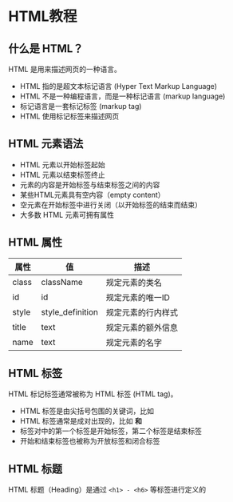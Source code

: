HTML教程
=======
## 什么是 HTML？
HTML 是用来描述网页的一种语言。
* HTML 指的是超文本标记语言 (Hyper Text Markup Language)
* HTML 不是一种编程语言，而是一种标记语言 (markup language)
* 标记语言是一套标记标签 (markup tag)
* HTML 使用标记标签来描述网页
## HTML 元素语法
* HTML 元素以开始标签起始
* HTML 元素以结束标签终止
* 元素的内容是开始标签与结束标签之间的内容
* 某些HTML元素具有空内容（empty content）
* 空元素在开始标签中进行关闭（以开始标签的结束而结束）
* 大多数 HTML 元素可拥有属性
## HTML 属性
| 属性   | 值               | 描述            |
| ----  | ------           | ------         |
| class | className        | 规定元素的类名    |
| id    | id               | 规定元素的唯一ID  |
| style | style_definition | 规定元素的行内样式 |
| title | text             | 规定元素的额外信息 |
| name  | text             | 规定元素的名字     |
## HTML 标签
HTML 标记标签通常被称为 HTML 标签 (HTML tag)。
* HTML 标签是由尖括号包围的关键词，比如 <html>
* HTML 标签通常是成对出现的，比如 <b> 和 </b>
* 标签对中的第一个标签是开始标签，第二个标签是结束标签
* 开始和结束标签也被称为开放标签和闭合标签
## HTML 标题
HTML 标题（Heading）是通过 `<h1> - <h6>` 等标签进行定义的
